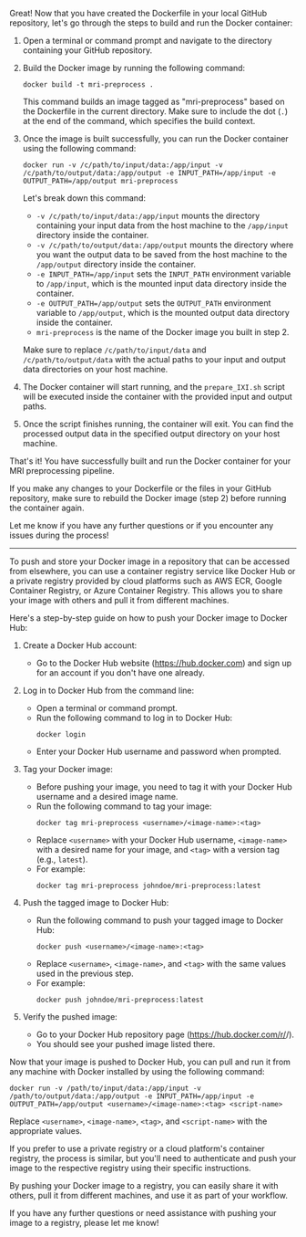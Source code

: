 Great! Now that you have created the Dockerfile in your local GitHub repository, let's go through the steps to build and run the Docker container:

1. Open a terminal or command prompt and navigate to the directory containing your GitHub repository.

2. Build the Docker image by running the following command:
   ```
   docker build -t mri-preprocess .
   ```
   This command builds an image tagged as "mri-preprocess" based on the Dockerfile in the current directory. Make sure to include the dot (`.`) at the end of the command, which specifies the build context.

3. Once the image is built successfully, you can run the Docker container using the following command:
   ```
   docker run -v /c/path/to/input/data:/app/input -v /c/path/to/output/data:/app/output -e INPUT_PATH=/app/input -e OUTPUT_PATH=/app/output mri-preprocess
   ```
   Let's break down this command:
   - `-v /c/path/to/input/data:/app/input` mounts the directory containing your input data from the host machine to the `/app/input` directory inside the container.
   - `-v /c/path/to/output/data:/app/output` mounts the directory where you want the output data to be saved from the host machine to the `/app/output` directory inside the container.
   - `-e INPUT_PATH=/app/input` sets the `INPUT_PATH` environment variable to `/app/input`, which is the mounted input data directory inside the container.
   - `-e OUTPUT_PATH=/app/output` sets the `OUTPUT_PATH` environment variable to `/app/output`, which is the mounted output data directory inside the container.
   - `mri-preprocess` is the name of the Docker image you built in step 2.

   Make sure to replace `/c/path/to/input/data` and `/c/path/to/output/data` with the actual paths to your input and output data directories on your host machine.

4. The Docker container will start running, and the `prepare_IXI.sh` script will be executed inside the container with the provided input and output paths.

5. Once the script finishes running, the container will exit. You can find the processed output data in the specified output directory on your host machine.

That's it! You have successfully built and run the Docker container for your MRI preprocessing pipeline.

If you make any changes to your Dockerfile or the files in your GitHub repository, make sure to rebuild the Docker image (step 2) before running the container again.

Let me know if you have any further questions or if you encounter any issues during the process!
***
To push and store your Docker image in a repository that can be accessed from elsewhere, you can use a container registry service like Docker Hub or a private registry provided by cloud platforms such as AWS ECR, Google Container Registry, or Azure Container Registry. This allows you to share your image with others and pull it from different machines.

Here's a step-by-step guide on how to push your Docker image to Docker Hub:

1. Create a Docker Hub account:
   - Go to the Docker Hub website (https://hub.docker.com) and sign up for an account if you don't have one already.

2. Log in to Docker Hub from the command line:
   - Open a terminal or command prompt.
   - Run the following command to log in to Docker Hub:
     ```
     docker login
     ```
   - Enter your Docker Hub username and password when prompted.

3. Tag your Docker image:
   - Before pushing your image, you need to tag it with your Docker Hub username and a desired image name.
   - Run the following command to tag your image:
     ```
     docker tag mri-preprocess <username>/<image-name>:<tag>
     ```
   - Replace `<username>` with your Docker Hub username, `<image-name>` with a desired name for your image, and `<tag>` with a version tag (e.g., `latest`).
   - For example:
     ```
     docker tag mri-preprocess johndoe/mri-preprocess:latest
     ```

4. Push the tagged image to Docker Hub:
   - Run the following command to push your tagged image to Docker Hub:
     ```
     docker push <username>/<image-name>:<tag>
     ```
   - Replace `<username>`, `<image-name>`, and `<tag>` with the same values used in the previous step.
   - For example:
     ```
     docker push johndoe/mri-preprocess:latest
     ```

5. Verify the pushed image:
   - Go to your Docker Hub repository page (https://hub.docker.com/r/<username>/<image-name>).
   - You should see your pushed image listed there.

Now that your image is pushed to Docker Hub, you can pull and run it from any machine with Docker installed by using the following command:

```
docker run -v /path/to/input/data:/app/input -v /path/to/output/data:/app/output -e INPUT_PATH=/app/input -e OUTPUT_PATH=/app/output <username>/<image-name>:<tag> <script-name>
```

Replace `<username>`, `<image-name>`, `<tag>`, and `<script-name>` with the appropriate values.

If you prefer to use a private registry or a cloud platform's container registry, the process is similar, but you'll need to authenticate and push your image to the respective registry using their specific instructions.

By pushing your Docker image to a registry, you can easily share it with others, pull it from different machines, and use it as part of your workflow.

If you have any further questions or need assistance with pushing your image to a registry, please let me know!